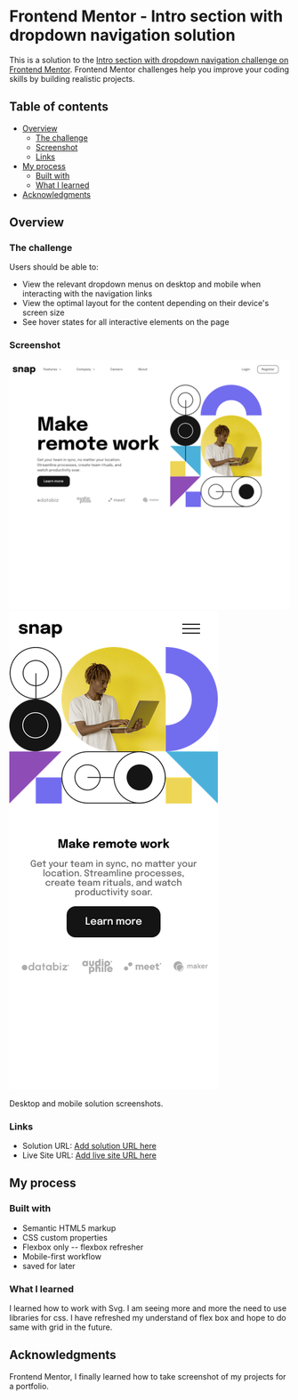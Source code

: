 # Frontend Mentor - Intro section with dropdown navigation solution

This is a solution to the [Intro section with dropdown navigation challenge on Frontend Mentor](https://www.frontendmentor.io/challenges/intro-section-with-dropdown-navigation-ryaPetHE5). Frontend Mentor challenges help you improve your coding skills by building realistic projects.

## Table of contents

- [Overview](#overview)
  - [The challenge](#the-challenge)
  - [Screenshot](#screenshot)
  - [Links](#links)
- [My process](#my-process)
  - [Built with](#built-with)
  - [What I learned](#what-i-learned)
- [Acknowledgments](#acknowledgments)

## Overview

### The challenge

Users should be able to:

- View the relevant dropdown menus on desktop and mobile when interacting with the navigation links
- View the optimal layout for the content depending on their device's screen size
- See hover states for all interactive elements on the page

### Screenshot

![desktop image](./screenshot.png)
![mobile image](./Screenshot%202022-05-16%20at%2021-01-17%20snap%20mobile.png)

Desktop and mobile solution screenshots.

### Links

<!-- Saved for later -->

- Solution URL: [Add solution URL here](https://your-solution-url.com)
- Live Site URL: [Add live site URL here](https://your-live-site-url.com)

## My process

### Built with

- Semantic HTML5 markup
- CSS custom properties
- Flexbox only -- flexbox refresher
- Mobile-first workflow
- saved for later

### What I learned

I learned how to work with Svg. I am seeing more and more the need to use libraries for css. I have refreshed my understand of flex box and hope to do same with grid in the future.

## Acknowledgments

Frontend Mentor, I finally learned how to take screenshot of my projects for a portfolio.
